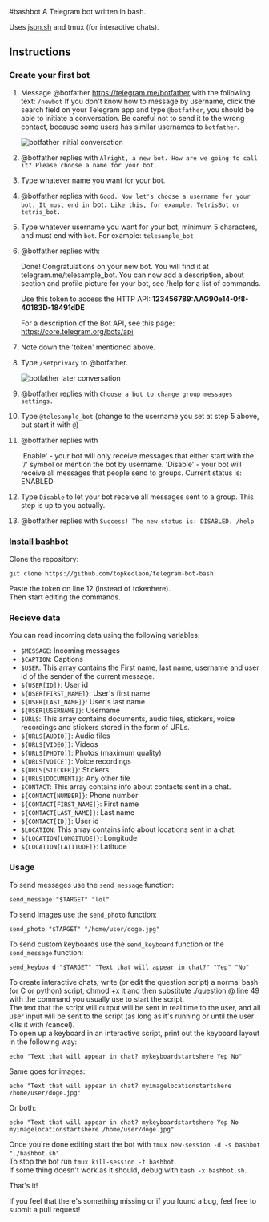 #bashbot
A Telegram bot written in bash.

Uses [json.sh](https://github.com/dominictarr/JSON.sh) and tmux (for interactive chats).


## Instructions
### Create your first bot

1. Message @botfather https://telegram.me/botfather with the following
text: `/newbot`
   If you don't know how to message by username, click the search
field on your Telegram app and type `@botfather`, you should be able
to initiate a conversation. Be careful not to send it to the wrong
contact, because some users has similar usernames to `botfather`.

   ![botfather initial conversation](http://i.imgur.com/aI26ixR.png)

2. @botfather replies with `Alright, a new bot. How are we going to
call it? Please choose a name for your bot.`

3. Type whatever name you want for your bot.

4. @botfather replies with `Good. Now let's choose a username for your
bot. It must end in `bot`. Like this, for example: TetrisBot or
tetris_bot.`

5. Type whatever username you want for your bot, minimum 5 characters,
and must end with `bot`. For example: `telesample_bot`

6. @botfather replies with:

    Done! Congratulations on your new bot. You will find it at
telegram.me/telesample_bot. You can now add a description, about
section and profile picture for your bot, see /help for a list of
commands.

    Use this token to access the HTTP API:
    <b>123456789:AAG90e14-0f8-40183D-18491dDE</b>

    For a description of the Bot API, see this page:
https://core.telegram.org/bots/api

7. Note down the 'token' mentioned above.

8. Type `/setprivacy` to @botfather.

   ![botfather later conversation](http://i.imgur.com/tWDVvh4.png)

9. @botfather replies with `Choose a bot to change group messages settings.`

10. Type `@telesample_bot` (change to the username you set at step 5
above, but start it with `@`)

11. @botfather replies with

    'Enable' - your bot will only receive messages that either start
with the '/' symbol or mention the bot by username.
    'Disable' - your bot will receive all messages that people send to groups.
    Current status is: ENABLED

12. Type `Disable` to let your bot receive all messages sent to a
group. This step is up to you actually.

13. @botfather replies with `Success! The new status is: DISABLED. /help`

### Install bashbot  
Clone the repository:  
```
git clone https://github.com/topkecleon/telegram-bot-bash
```

Paste the token on line 12 (instead of tokenhere).  
Then start editing the commands.  
  
### Recieve data  
You can read incoming data using the following variables:  

* ```$MESSAGE```: Incoming messages  
* ```$CAPTION```: Captions  
* ```$USER```: This array contains the First name, last name, username and user id of the sender of the current message.
 * ```${USER[ID]}```: User id  
 * ```${USER[FIRST_NAME]}```: User's first name  
 * ```${USER[LAST_NAME]}```: User's last name  
 * ```${USER[USERNAME]}```: Username  
* ```$URLS```: This array contains documents, audio files, stickers, voice recordings and stickers stored in the form of URLs.
 * ```${URLS[AUDIO]}```: Audio files  
 * ```${URLS[VIDEO]}```: Videos  
 * ```${URLS[PHOTO]}```: Photos (maximum quality)  
 * ```${URLS[VOICE]}```: Voice recordings  
 * ```${URLS[STICKER]}```: Stickers  
 * ```${URLS[DOCUMENT]}```: Any other file  
* ```$CONTACT```: This array contains info about contacts sent in a chat.
 * ```${CONTACT[NUMBER]}```: Phone number  
 * ```${CONTACT[FIRST_NAME]}```: First name  
 * ```${CONTACT[LAST_NAME]}```: Last name  
 * ```${CONTACT[ID]}```: User id  
* ```$LOCATION```: This array contains info about locations sent in a chat.
 * ```${LOCATION[LONGITUDE]}```: Longitude  
 * ```${LOCATION[LATITUDE]}```: Latitude  

### Usage  
To send messages use the ```send_message``` function:  
```
send_message "$TARGET" "lol" 
```   
To send images use the ```send_photo``` function:  
```
send_photo "$TARGET" "/home/user/doge.jpg"  
```
To send custom keyboards use the ```send_keyboard``` function or the ```send_message``` function:  
```
send_keyboard "$TARGET" "Text that will appear in chat?" "Yep" "No"
```  

To create interactive chats, write (or edit the question script) a normal bash (or C or python) script, chmod +x it and then substitute ./question @ line 49 with the command you usually use to start the script.  
The text that the script will output will be sent in real time to the user, and all user input will be sent to the script (as long as it's running or until the user kills it with /cancel).   
To open up a keyboard in an interactive script, print out the keyboard layout in the following way:  
```
echo "Text that will appear in chat? mykeyboardstartshere Yep No"
```  
Same goes for images:
```
echo "Text that will appear in chat? myimagelocationstartshere /home/user/doge.jpg"
```  
Or both:
```
echo "Text that will appear in chat? mykeyboardstartshere Yep No myimagelocationstartshere /home/user/doge.jpg"
```  


Once you're done editing start the bot with ```tmux new-session -d -s bashbot "./bashbot.sh"```.  
To stop the bot run ```tmux kill-session -t bashbot```.  
If some thing doesn't work as it should, debug with ```bash -x bashbot.sh```.  

That's it!

If you feel that there's something missing or if you found a bug, feel free to submit a pull request!
